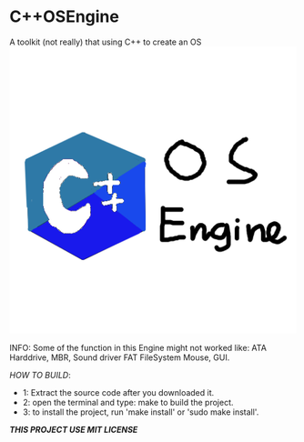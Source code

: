 # C++OSEngine
A toolkit (not really) that using C++ to create an OS
![Alt cpposengine](misc/cpposengine.png)

INFO: Some of the function in this Engine might not worked like:
  ATA Harddrive, MBR, Sound driver FAT FileSystem Mouse, GUI.

*HOW TO BUILD*:
* 1: Extract the source code after you downloaded it.
* 2: open the terminal and type: make to build the project.
* 3: to install the project, run 'make install' or 'sudo make install'.

***THIS PROJECT USE MIT LICENSE***
